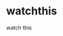 watchthis
=========

watch this


































































































































